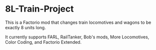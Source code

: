 # 8L-Train-Project
This is a Factorio mod that changes train locomotives and wagons to be exactly 8 units long.

It currently supports FARL, RailTanker, Bob's mods, More Locomotives, Color Coding, and Factorio Extended.
